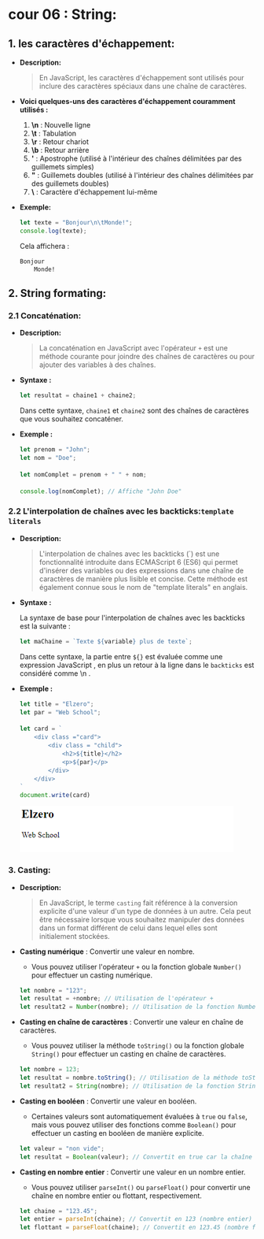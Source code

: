 # cour 06 : **String:**

## 1. **les caractères d'échappement:**

- **Description:**
    
    >En JavaScript, les caractères d'échappement sont utilisés pour inclure des caractères spéciaux dans une chaîne de caractères. 
    
    
- **Voici quelques-uns des caractères d'échappement couramment utilisés :**

    1. **\n** : Nouvelle ligne
    2. **\t** : Tabulation
    3. **\r** : Retour chariot
    4. **\b** : Retour arrière
    5. **\'** : Apostrophe (utilisé à l'intérieur des chaînes délimitées par des guillemets simples)
    6. **\"** : Guillemets doubles (utilisé à l'intérieur des chaînes délimitées par des guillemets doubles)
    7. **\\** : Caractère d'échappement lui-même


- **Exemple:**

    ```javascript
    let texte = "Bonjour\n\tMonde!";
    console.log(texte);
    ```

    Cela affichera :

    ```
    Bonjour
        Monde!
    ```


## 2. **String formating:**

### 2.1 **Concaténation:**

- **Description:**

    >La concaténation en JavaScript avec l'opérateur `+` est une méthode courante pour joindre des chaînes de caractères ou pour ajouter des variables à des chaînes. 

- **Syntaxe :**

    ```javascript
    let resultat = chaine1 + chaine2;
    ```
    Dans cette syntaxe, `chaine1` et `chaine2` sont des chaînes de caractères que vous souhaitez concaténer.

- **Exemple :**
    ```javascript
    let prenom = "John";
    let nom = "Doe";

    let nomComplet = prenom + " " + nom;

    console.log(nomComplet); // Affiche "John Doe"
    ```



### 2.2 **L'interpolation de chaînes avec les backticks:``template literals``**


- **Description:**

    >L'interpolation de chaînes avec les backticks (\`) est une fonctionnalité introduite dans ECMAScript 6 (ES6) qui permet d'insérer des variables ou des expressions dans une chaîne de caractères de manière plus lisible et concise. Cette méthode est également connue sous le nom de "template literals" en anglais.


- **Syntaxe :**

    La syntaxe de base pour l'interpolation de chaînes avec les backticks est la suivante :
    ```javascript
    let maChaine = `Texte ${variable} plus de texte`;
    ```
    Dans cette syntaxe, la partie entre `${}` est évaluée comme une expression JavaScript , en plus un retour à la ligne dans le ``backticks`` est considéré comme \n  . 



- **Exemple :**

    ```javascript
    let title = "Elzero";
    let par = "Web School";

    let card = `
        <div class ="card">
            <div class = "child">
                <h2>${title}</h2>
                <p>${par}</p>
            </div>
        </div>
    `
    document.write(card)

    ```

    ![alt text](images/image.png)


### 3. **Casting:**


- **Description:**

    >En JavaScript, le terme ``casting`` fait référence à la conversion explicite d'une valeur d'un type de données à un autre. Cela peut être nécessaire lorsque vous souhaitez manipuler des données dans un format différent de celui dans lequel elles sont initialement stockées.


- **Casting numérique** : Convertir une valeur en nombre.

   - Vous pouvez utiliser l'opérateur `+` ou la fonction globale `Number()` pour effectuer un casting numérique.

   ```javascript
   let nombre = "123";
   let resultat = +nombre; // Utilisation de l'opérateur +
   let resultat2 = Number(nombre); // Utilisation de la fonction Number()
   ```

- **Casting en chaîne de caractères** : Convertir une valeur en chaîne de caractères.

   - Vous pouvez utiliser la méthode `toString()` ou la fonction globale `String()` pour effectuer un casting en chaîne de caractères.

   ```javascript
   let nombre = 123;
   let resultat = nombre.toString(); // Utilisation de la méthode toString()
   let resultat2 = String(nombre); // Utilisation de la fonction String()
   ```

- **Casting en booléen** : Convertir une valeur en booléen.

   - Certaines valeurs sont automatiquement évaluées à `true` ou `false`, mais vous pouvez utiliser des fonctions comme `Boolean()` pour effectuer un casting en booléen de manière explicite.

   ```javascript
   let valeur = "non vide";
   let resultat = Boolean(valeur); // Convertit en true car la chaîne n'est pas vide
   ```

- **Casting en nombre entier** : Convertir une valeur en un nombre entier.

   - Vous pouvez utiliser `parseInt()` ou `parseFloat()` pour convertir une chaîne en nombre entier ou flottant, respectivement.

   ```javascript
   let chaine = "123.45";
   let entier = parseInt(chaine); // Convertit en 123 (nombre entier)
   let flottant = parseFloat(chaine); // Convertit en 123.45 (nombre flottant)
   ```

